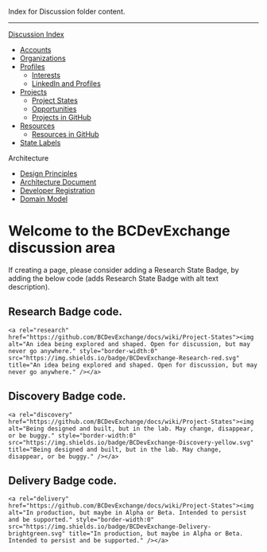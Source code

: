 Index for Discussion folder content.

---

[Discussion Index](discussion_index.md)
* [Accounts](discussion/accounts.md)
* [Organizations](discussion/organizations.md)
* [Profiles](discussion/profiles.md)
    * [Interests](discussion/interests.md)
    * [LinkedIn and Profiles](discussion/linkedin.md)
* [Projects](discussion/projects.md)
    * [Project States](discussion/projectstates.md)
    * [Opportunities](discussion/opportunities.md)
    * [Projects in GitHub](discussion/github.md) 
* [Resources](discussion/resources.md)
    * [Resources in GitHub](discussion/github.md)
* [State Labels](discussion/statelabels.md)

Architecture 
* [Design Principles](discussion/principles.md)
* [Architecture Document](discussion/architecture.md)
* [Developer Registration](discussion/devregistration.md)
* [Domain Model](discussion/domainmodel.md)


# Welcome to the BCDevExchange discussion area

If creating a page, please consider adding a Research State Badge, by adding the below code (adds Research State Badge with alt text description). 

## Research Badge code.

    <a rel="research" href="https://github.com/BCDevExchange/docs/wiki/Project-States"><img alt="An idea being explored and shaped. Open for discussion, but may never go anywhere." style="border-width:0" src="https://img.shields.io/badge/BCDevExchange-Research-red.svg" title="An idea being explored and shaped. Open for discussion, but may never go anywhere." /></a>

## Discovery Badge code.

    <a rel="discovery" href="https://github.com/BCDevExchange/docs/wiki/Project-States"><img alt="Being designed and built, but in the lab. May change, disappear, or be buggy." style="border-width:0" src="https://img.shields.io/badge/BCDevExchange-Discovery-yellow.svg" title="Being designed and built, but in the lab. May change, disappear, or be buggy." /></a>

## Delivery Badge code.

    <a rel="delivery" href="https://github.com/BCDevExchange/docs/wiki/Project-States"><img alt="In production, but maybe in Alpha or Beta. Intended to persist and be supported." style="border-width:0" src="https://img.shields.io/badge/BCDevExchange-Delivery-brightgreen.svg" title="In production, but maybe in Alpha or Beta. Intended to persist and be supported." /></a>
